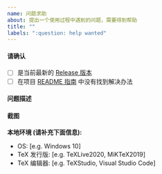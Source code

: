 ```yaml
---
name: 问题求助
about: 提出一个使用过程中遇到的问题，需要得到帮助
title: ""
labels: ":question: help wanted"
---
```


#### 请确认

- [ ] 是当前最新的 [Release 版本](https://github.com/disc0ver-csu/csu-thesis/releases)
- [ ] 在项目 [README 指南](https://github.com/disc0ver-csu/csu-thesis/blob/master/README.md) 中没有找到解决办法

#### 问题描述

<!-- 请简要描述你的问题 -->

#### 截图

<!-- 请提供截图帮助展示问题 -->

**本地环境 (请补充下面信息):**

- OS: [e.g. Windows 10]
- TeX 发行版: [e.g. TeXLive2020, MiKTeX2019]
- TeX 编辑器: [e.g. TeXStudio, Visual Studio Code]
